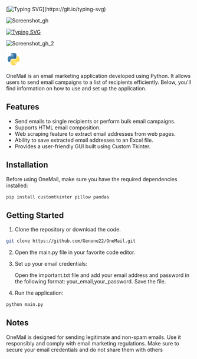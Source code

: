 [![Typing SVG](https://readme-typing-svg.herokuapp.com?font=Fira+Code&pause=1000&color=1A1A1A&width=435&lines=Hi+there!+;With+OneMail+app%2C+you+will+be+able+;to+send+single+and+bulk+emails.)](https://git.io/typing-svg)

![Screenshot_gh](https://user-images.githubusercontent.com/100020872/216314980-34eb805e-3a28-4b9e-9733-3d3c19f2c198.png)


[![Typing SVG](https://readme-typing-svg.herokuapp.com?font=Fira+Code&weight=500&pause=1000&color=000000&width=435&height=30&lines=You+can+also+extract;email+addresses+from+URLs)](https://git.io/typing-svg)


![Screenshot_gh_2](https://user-images.githubusercontent.com/100020872/216316617-e2199f44-5ef9-4898-85c3-41a6be490299.png)


<p align="left"> <a href="https://www.python.org" target="_blank" rel="noreferrer"> <img src="https://raw.githubusercontent.com/devicons/devicon/master/icons/python/python-original.svg" alt="python" width="40" height="40"/> </a> </p>


OneMail is an email marketing application developed using Python. It allows users to send email campaigns to a list of recipients efficiently. Below, you'll find information on how to use and set up the application.

## Features

- Send emails to single recipients or perform bulk email campaigns.
- Supports HTML email composition.
- Web scraping feature to extract email addresses from web pages.
- Ability to save extracted email addresses to an Excel file.
- Provides a user-friendly GUI built using Custom Tkinter.


## Installation

Before using OneMail, make sure you have the required dependencies installed:

```bash
pip install customtkinter pillow pandas
```
    
## Getting Started

1. Clone the repository or download the code.

```bash
git clone https://github.com/Genone22/OneMail.git
```

2. Open the main.py file in your favorite code editor.

3. Set up your email credentials:

    Open the important.txt file and add your email address and password in the following format: your_email,your_password. Save the file.
4. Run the application:
```bash
python main.py
```

## Notes

OneMail is designed for sending legitimate and non-spam emails. Use it responsibly and comply with email marketing regulations.
Make sure to secure your email credentials and do not share them with others
